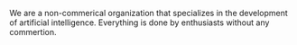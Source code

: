 We are a non-commerical organization that specializes in the development of artificial intelligence. Everything is done by enthusiasts without any commertion.
